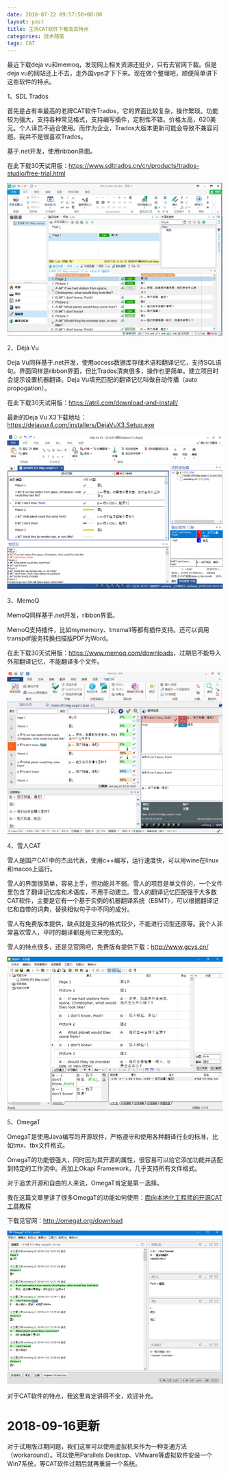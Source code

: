 ```yaml
---
date: 2018-07-22 09:57:50+08:00
layout: post
title: 主流CAT软件下载及其特点
categories: 技术随笔
tags: CAT
---
```


最近下载deja vu和memoq，发现网上相关资源还挺少，只有去官网下载。但是deja vu的网站还上不去，走外国vps才下下来。现在做个整理吧，顺便简单讲下这些软件的特点。

1、SDL Trados

首先是占有率最高的老牌CAT软件Trados，它的界面比较复杂，操作繁琐。功能较为强大，支持各种常见格式，支持编写插件，定制性不错。价格太高，620美元。个人译员不适合使用。而作为企业，Trados大版本更新可能会导致不兼容问题。我并不是很喜欢Trados。

基于.net开发，使用ribbon界面。

在此下载30天试用版：<https://www.sdltrados.cn/cn/products/trados-studio/free-trial.html>

![](https://github.com/xulihang/xulihang.github.io/raw/master/album/CAT/trados.png)

2、Déjà Vu

Deja Vu同样基于.net开发，使用access数据库存储术语和翻译记忆，支持SQL语句。界面同样是ribbon界面，但比Trados清爽很多，操作也更简单。建立项目时会提示设置机器翻译。Deja Vu填充匹配的翻译记忆叫做自动传播（auto propogation）。

在此下载30天试用版：<https://atril.com/download-and-install/>

最新的Deja Vu X3下载地址：<https://dejavux4.com/installers/DejaVuX3.Setup.exe>

![](https://github.com/xulihang/xulihang.github.io/raw/master/album/CAT/dejavu.png)

3、MemoQ


MemoQ同样基于.net开发，ribbon界面。

MemoQ支持插件，比如mymemory、tmxmall等都有插件支持。还可以调用transpdf服务转换扫描版PDF为Word。

在此下载30天试用版：<https://www.memoq.com/downloads>，过期后不能导入外部翻译记忆，不能翻译多个文件。

![](https://github.com/xulihang/xulihang.github.io/raw/master/album/CAT/memoq.png)



4、雪人CAT

雪人是国产CAT中的杰出代表，使用c++编写，运行速度快，可以用wine在linux和macos上运行。

雪人的界面很简单，容易上手，但功能并不弱。雪人的项目是单文件的，一个文件里包含了翻译记忆库和术语库，不用手动建立。雪人的翻译记忆匹配强于大多数CAT软件，主要是它有一个基于实例的机器翻译系统（EBMT），可以根据翻译记忆和自带的词典，替换相似句子中不同的成分。

雪人有免费版本提供，缺点就是支持的格式较少，不能进行词型还原等。我个人非常喜欢雪人，平时的翻译都是用它来完成的。

雪人的特点很多，还是见官网吧，免费版有提供下载：<http://www.gcys.cn/>

![](https://github.com/xulihang/xulihang.github.io/raw/master/album/CAT/snowman.png)

5、OmegaT

OmegaT是使用Java编写的开源软件，严格遵守和使用各种翻译行业的标准，比如tmx、tbx文件格式。

OmegaT的功能很强大，同时因为其开源的属性，很容易可以给它添加功能并适配到特定的工作流中。再加上Okapi Framework，几乎支持所有文件格式。

对于追求开源和自由的人来说，OmegaT肯定是第一选择。

我在这篇文章里讲了很多OmegaT的功能如何使用：[面向本地化工程师的开源CAT工具教程](http://blog.xulihang.me/guide-of-open-source-cat-tools-for-localization-engineers/)

下载见官网：<http://omegat.org/download>

![](https://github.com/xulihang/xulihang.github.io/raw/master/album/CAT/OmegaT.png)

对于CAT软件的特点，我这里肯定讲得不全，欢迎补充。

# 2018-09-16更新

对于试用版过期问题，我们这里可以使用虚拟机来作为一种变通方法（workaround）。可以使用Parallels Desktop、VMware等虚拟软件安装一个Win7系统，等CAT软件过期后就再重装一个系统。


